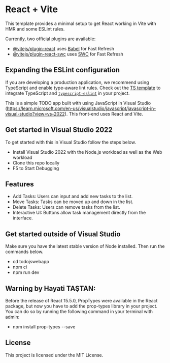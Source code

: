 # React + Vite

This template provides a minimal setup to get React working in Vite with HMR and some ESLint rules.

Currently, two official plugins are available:

- [@vitejs/plugin-react](https://github.com/vitejs/vite-plugin-react/blob/main/packages/plugin-react/README.md) uses [Babel](https://babeljs.io/) for Fast Refresh
- [@vitejs/plugin-react-swc](https://github.com/vitejs/vite-plugin-react-swc) uses [SWC](https://swc.rs/) for Fast Refresh

## Expanding the ESLint configuration

If you are developing a production application, we recommend using TypeScript and enable type-aware lint rules. Check out the [TS template](https://github.com/vitejs/vite/tree/main/packages/create-vite/template-react-ts) to integrate TypeScript and [`typescript-eslint`](https://typescript-eslint.io) in your project.

This is a simple TODO app built with using JavaScript in Visual Studio (https://learn.microsoft.com/en-us/visualstudio/javascript/javascript-in-visual-studio?view=vs-2022). This front-end uses React and Vite.

## Get started in Visual Studio 2022
To get started with this in Visual Studio follow the steps below.

- Install Visual Studio 2022 with the Node.js workload as well as the Web workload
- Clone this repo locally
- F5 to Start Debugging
## Features
- Add Tasks: Users can input and add new tasks to the list.
- Move Tasks: Tasks can be moved up and down in the list.
- Delete Tasks: Users can remove tasks from the list.
- Interactive UI: Buttons allow task management directly from the interface.

## Get started outside of Visual Studio
Make sure you have the latest stable version of Node installed. Then run the commands below.


- cd todojswebapp
- npm ci
- npm run dev

## Warning by Hayati TAŞTAN: 
Before the release of React 15.5.0, PropTypes were available in the React package, but now you have to add the prop-types library in your project.
You can do so by running the following command in your terminal with admin:
- npm install prop-types --save

## License
This project is licensed under the MIT License.
